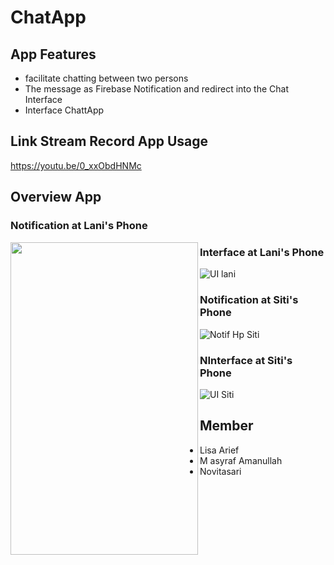 # ChatApp
## App Features
- facilitate chatting between two persons
-  The message as Firebase Notification and redirect into the Chat Interface
-  Interface ChattApp
## Link Stream Record App Usage
https://youtu.be/0_xxObdHNMc

## Overview App
### Notification at Lani's Phone
<a href="https://github.com/ChatAppMobcom/ChatApp/blob/main/overview/Notif%20Hp%20Lani.jpeg"><img src="https://github.com/ChatAppMobcom/ChatApp/blob/main/overview/Notif%20Hp%20Lani.jpeg" align="left" height="500" width="300"></a>
### Interface at Lani's Phone
![UI lani](https://github.com/ChatAppMobcom/ChatApp/blob/main/overview/UI%20Lani.jpeg)
### Notification at Siti's Phone
![Notif Hp Siti](https://github.com/ChatAppMobcom/ChatApp/blob/main/overview/Notif%20Hp%20Siti.jpeg)
### NInterface at Siti's Phone
![UI Siti](https://github.com/ChatAppMobcom/ChatApp/blob/main/overview/UI%20Siti.jpeg)




## Member
- Lisa Arief
- M asyraf Amanullah
- Novitasari
